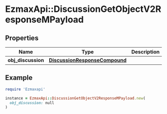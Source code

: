 # EzmaxApi::DiscussionGetObjectV2ResponseMPayload

## Properties

| Name | Type | Description | Notes |
| ---- | ---- | ----------- | ----- |
| **obj_discussion** | [**DiscussionResponseCompound**](DiscussionResponseCompound.md) |  |  |

## Example

```ruby
require 'Ezmaxapi'

instance = EzmaxApi::DiscussionGetObjectV2ResponseMPayload.new(
  obj_discussion: null
)
```

